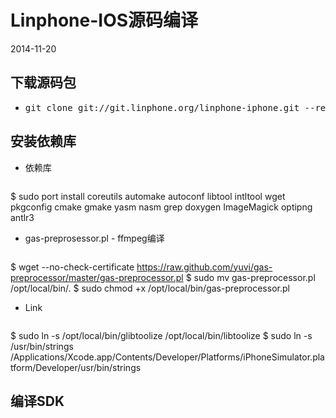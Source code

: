 # Linphone-IOS源码编译
2014-11-20

## 下载源码包
* 
	<pre>git clone git://git.linphone.org/linphone-iphone.git --recursiv </pre>

## 安装依赖库
* 依赖库
	<pre>
$ sudo port install coreutils automake autoconf libtool intltool wget pkgconfig cmake gmake yasm nasm grep doxygen ImageMagick optipng antlr3 </pre>

* gas-preprosessor.pl - ffmpeg编译
	<pre>
$ wget --no-check-certificate https://raw.github.com/yuvi/gas-preprocessor/master/gas-preprocessor.pl
$ sudo mv gas-preprocessor.pl /opt/local/bin/.
$ sudo chmod +x /opt/local/bin/gas-preprocessor.pl</pre>
* Link
	<pre>
$ sudo ln -s /opt/local/bin/glibtoolize /opt/local/bin/libtoolize
$ sudo ln -s  /usr/bin/strings /Applications/Xcode.app/Contents/Developer/Platforms/iPhoneSimulator.platform/Developer/usr/bin/strings</pre>

## 编译SDK